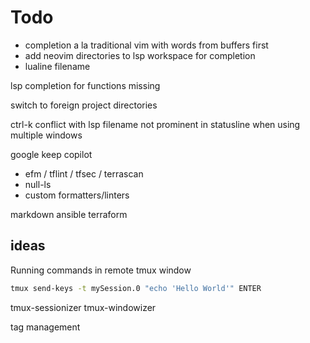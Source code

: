 # Todo

- completion a la traditional vim with words from buffers first
- add neovim directories to lsp workspace for completion
- lualine filename

lsp completion for functions missing

switch to foreign project directories

ctrl-k conflict with lsp
filename not prominent in statusline when using multiple windows

google keep
copilot

- efm / tflint / tfsec / terrascan
- null-ls
- custom formatters/linters

markdown
ansible
terraform

## ideas

Running commands in remote tmux window

```sh
tmux send-keys -t mySession.0 "echo 'Hello World'" ENTER
```

tmux-sessionizer
tmux-windowizer

tag management
